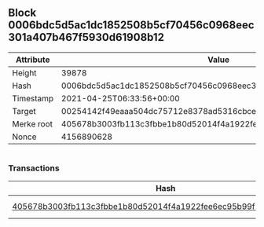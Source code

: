 ## Block 0006bdc5d5ac1dc1852508b5cf70456c0968eec301a407b467f5930d61908b12

Attribute | Value
--- | ---
Height | 39878
Hash | 0006bdc5d5ac1dc1852508b5cf70456c0968eec301a407b467f5930d61908b12
Timestamp | 2021-04-25T06:33:56+00:00
Target | 00254142f49eaaa504dc75712e8378ad5316cbcead634704b3734b6271167cc4
Merke root | 405678b3003fb113c3fbbe1b80d52014f4a1922fee6ec95b99f55d7ae005b32d
Nonce | 4156890628

```

```

### Transactions

Hash | Amount
--- | ---
[405678b3003fb113c3fbbe1b80d52014f4a1922fee6ec95b99f55d7ae005b32d](405678b3003fb113c3fbbe1b80d52014f4a1922fee6ec95b99f55d7ae005b32d.md) | 10.00000000 SKEPTI 
